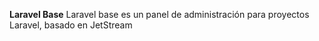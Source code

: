 **Laravel Base**
Laravel base es un panel de administración para proyectos Laravel, basado en JetStream
